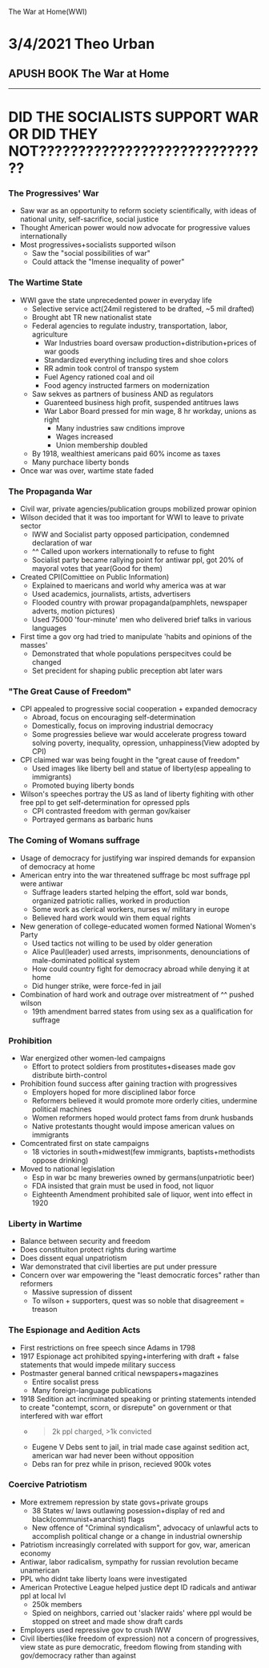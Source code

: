 The War at Home(WWI)

# 3/4/2021 Theo Urban
## APUSH BOOK The War at Home
***

# DID THE SOCIALISTS SUPPORT WAR OR DID THEY NOT??????????????????????????????

### The Progressives' War
 - Saw war as an opportunity to reform society scientifically, with ideas of national unity, self-sacrifice, social justice
 - Thought American power would now advocate for progressive values internationally
 - Most progressives+socialists supported wilson
	 - Saw the "social possibilities of war"
	 - Could attack the "Imense inequality of power"

### The Wartime State
 - WWI gave the state unprecedented power in everyday life
	 - Selective service act(24mil registered to be drafted, ~5 mil drafted)
	 - Brought abt TR new nationalist state
	 - Federal agencies to regulate industry, transportation, labor, agriculture
		 - War Industries board oversaw production+distribution+prices of war goods
		 - Standardized everything including tires and shoe colors
		 - RR admin took control of transpo system
		 - Fuel Agency rationed coal and oil
		 - Food agency instructed farmers on modernization
	 - Saw sekves as partners of business AND as regulators
		 - Guarenteed business high profit, suspended antitrues laws
		 - War Labor Board pressed for min wage, 8 hr workday, unions as right
			 - Many industries saw cnditions improve
			 - Wages increased
			 - Union membership doubled
	 - By 1918, wealthiest americans paid 60% income as taxes
	 - Many purchace liberty bonds
- Once war was over, wartime state faded

### The Propaganda War
 - Civil war, private agencies/publication groups mobilized prowar opinion
 - Wilson decided that it was too important for WWI to leave to private sector
	 - IWW and Socialist party opposed participation, condemned declaration of war
	 - ^^ Called upon workers internationally to refuse to fight
	 - Socialist party became rallying point for antiwar ppl, got 20% of mayoral votes that year(Good for them)
 - Created CPI(Comittiee on Public Information)
	 - Explained to maericans and world why america was at war
	 - Used academics, journalists, artists, advertisers
	 - Flooded country with prowar propaganda(pamphlets, newspaper adverts, motion pictures)
	 - Used 75000 'four-minute' men who delivered brief talks in various languages
 - First time a gov org had tried to manipulate 'habits and opinions of the masses'
	 - Demonstrated that whole populations perspecitves could be changed
	 - Set precident for shaping public preception abt later wars

### "The Great Cause of Freedom"
 - CPI appealed to progressive social cooperation + expanded democracy
	 - Abroad, focus on encouraging self-determination
	 - Domestically, focus on improving industrial democracy
	 - Some progressies believe war would accelerate progress toward solving poverty, inequality, opression, unhappiness(View adopted by CPI)
 - CPI claimed war was being fought in the "great cause of freedom"
	 - Used images like liberty bell and statue of liberty(esp appealing to immigrants)
	 - Promoted buying liberty bonds
 - Wilson's speeches portray the US as land of liberty fighiting with other free ppl to get self-determination for opressed ppls
	 - CPI contrasted freedom with german gov/kaiser
	 - Portrayed germans as barbaric huns

### The Coming of Womans suffrage
 - Usage of democracy for justifying war inspired demands for expansion of democracy at home
 - American entry into the war threatened suffrage bc most suffrage ppl were antiwar
	 - Suffrage leaders started helping the effort, sold war bonds, organized patriotic rallies, worked in production
	 - Some work as clerical workers, nurses w/ military in europe
	 - Believed hard work would win them equal rights
 - New generation of college-educated women formed National Women's Party
	 - Used tactics not willing to be used by older generation
	 - Alice Paul(leader) used arrests, imprisonments, denounciations of male-dominated political system
	 - How could country fight for democracy abroad while denying it at home
	 - Did hunger strike, were force-fed in jail
 - Combination of hard work and outrage over mistreatment of ^^ pushed wilson
	 - 19th amendment barred states from using sex as a qualification for suffrage

### Prohibition
 - War energized other women-led campaigns
	 - Effort to protect soldiers from prostitutes+diseases made gov distribute birth-control
 - Prohibition found success after gaining traction with progressives
	 - Employers hoped for more disciplined labor force
	 - Reformers believed it would promote more orderly cities, undermine political machines
	 - Women reformers hoped would protect fams from drunk husbands
	 - Native protestants thought would impose american values on immigrants
 - Comcentrated first on state campaigns
	 - 18 victories in south+midwest(few immigrants, baptists+methodists oppose drinking)
 - Moved to national legislation
	 - Esp in war bc many breweries owned by germans(unpatriotic beer)
	 - FDA insisted that grain must be used in food, not liquor
	 - Eighteenth Amendment prohibited sale of liquor, went into effect in 1920

### Liberty in Wartime
 - Balance between security and freedom
 - Does constituiton protect rights during wartime
 - Does dissent equal unpatriotism
 - War demonstrated that civil liberties are put under pressure 
 - Concern over war empowering the "least democratic forces" rather than reformers
	 - Massive supression of dissent
	 - To wilson + supporters, quest was so noble that disagreement = treason

### The Espionage and Aedition Acts
 - First restrictions on free speech since Adams in 1798
 - 1917 Espionage act prohibited spying+interfering with draft + false statements that would impede military success
 - Postmaster general banned critical newspapers+magazines
	 - Entire socalist press
	 - Many foreign-language publications
 - 1918 Sedition act incriminated speaking or printing statements intended to create "contempt, scorn, or disrepute" on government or that interfered with war effort
	 - >2k ppl charged, >1k convicted
	 - Eugene V Debs sent to jail, in trial made case against sedition act, american war had never been without opposition
	 - Debs ran for prez while in prison, recieved 900k votes

### Coercive Patriotism
 - More extremem repression by state govs+private groups
	 - 38 States w/ laws outlawing posession+display of red and black(communist+anarchist) flags
	 - New offence of "Criminal syndicalism", advocacy of unlawful acts to accomplish political change or a change in industrial ownership
 - Patriotism increasingly correlated with support for gov, war, american economy
 - Antiwar, labor radicalism, sympathy for russian revolution became unamerican
 - PPL who didnt take liberty loans were investigated
 - American Protective League helped justice dept ID radicals and antiwar ppl at local lvl
	 - 250k members
	 - Spied on neighbors, carried out 'slacker raids' where ppl would be stopped on street and made show draft cards
 - Employers used repressive gov to crush IWW
 - Civil liberties(like freedom of expression) not a concern of progressives, view state as pure democratic, freedom flowing from standing with gov/democracy rather than against
